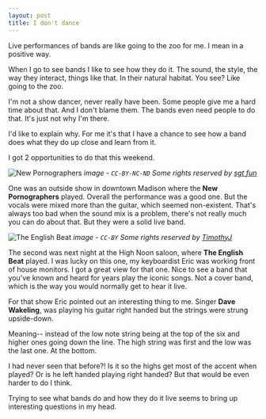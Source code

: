 ```yaml
---
layout: post
title: I don't dance
---
```


Live performances of bands are like going to the zoo for me. I mean in a positive way.

When I go to see bands I like to see how they do it. The sound, the style, the way they interact, things like that. In their natural habitat. You see? Like going to the zoo.

I'm not a show dancer, never really have been. Some people give me a hard time about that. And I don't blame them. The bands even need people to do that. It's just not why I'm there. 

I'd like to explain why. For me it's that I have a chance to see how a band does what they do up close and learn from it.

I got 2 opportunities to do that this weekend. 

![New Pornographers](https://farm1.staticflickr.com/52/134576539_4bdeae47a7_b.jpg)
<cite>image - `CC-BY-NC-ND` Some rights reserved by <a href="https://www.flickr.com/photos/sgtfun/" target="_blank">sgt fun</a></cite>

One was an outside show in downtown Madison where the **New Pornographers** played. Overall the performance was a good one. But the vocals were mixed more than the guitar, which seemed non-existent. That's always too bad when the sound mix is a problem, there's not really much you can do about that. But they were a solid live band.

![The English Beat](https://farm8.staticflickr.com/7232/6865468284_2ee57d56be_o.jpg)
<cite>image - `CC-BY` Some rights reserved by <a href="https://www.flickr.com/photos/tjc/" target="_blank">TimothyJ</a></cite>

The second was next night at the High Noon saloon, where **The English Beat** played. I was lucky on this one, my keyboardist Eric was working front of house monitors. I got a great view for that one. Nice to see a band that you've known and heard for years play the iconic songs. Not a cover band, which is the way you would normally get to hear it live.

For that show Eric pointed out an interesting thing to me. Singer **Dave Wakeling**, was playing his guitar right handed but the strings were strung upside-down. 

Meaning-- instead of the low note string being at the top of the six and higher ones going down the line. The high string was first and the low was the last one. At the bottom.

I had never seen that before?! Is it so the highs get most of the accent when played?
Or is he left handed playing right handed? But that would be even harder to do I think.

Trying to see what bands do and how they do it live seems to bring up interesting questions in my head.
